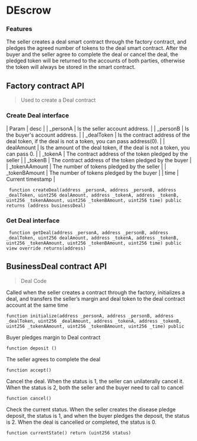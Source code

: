 # DEscrow

### Features

The seller creates a deal smart contract through the factory contract, and pledges the agreed number of tokens to the deal smart contract. After the buyer and the seller agree to complete the deal or cancel the deal, the pledged token will be returned to the accounts of both parties, otherwise the token will always be stored in the smart contract.


## Factory contract API

> Used to create a Deal contract

### Create Deal interface

| Param | desc |
| _personA  | Is the seller account address. |
| _personB  | Is the buyer's account address. |
| _dealToken  |  Is the contract address of the deal token, if the deal is not a token, you can pass address(0). |
| dealAmount  | Is the amount of the deal token, if the deal is not a token, you can pass 0. |
| _tokenA  | The contract address of the token pledged by the seller |
| _tokenB  | The contract address of the token pledged by the buyer |
| _tokenAAmount  |  The number of tokens pledged by the seller |
| _tokenBAmount  | The number of tokens pledged by the buyer |
| time  | Current timestamp |


```solidity
 function createDeal(address _personA, address _personB, address _dealToken, uint256 dealAmount, address _tokenA, address _tokenB, uint256 _tokenAAmount, uint256 _tokenBAmount, uint256 time) public returns (address businessDeal) 
```

### Get Deal interface

```solidity
 function getDeal(address _personA, address _personB, address _dealToken, uint256 dealAmount, address _tokenA, address _tokenB, uint256 _tokenAAmount, uint256 _tokenBAmount, uint256 time) public view override returns(address)
```

## BusinessDeal contract API

>  Deal Code

Called when the seller creates a contract through the factory, initializes a deal, and transfers the seller’s margin and deal token to the deal contract account at the same time

```solidity
function initialize(address _personA, address _personB, address _dealToken, uint256 _dealAmount, address _tokenA, address _tokenB, uint256 _tokenAAmount, uint256 _tokenBAmount, uint256 _time) public
```

Buyer pledges margin to Deal contract

```solidity
function deposit ()
```

The seller agrees to complete the deal

```solidity
function accept()
```

Cancel the deal. When the status is 1, the seller can unilaterally cancel it. When the status is 2, both the seller and the buyer need to call to cancel

```solidity
function cancel() 
```

Check the current status. When the seller creates the disease pledge deposit, the status is 1, and when the buyer pledges the deposit, the status is 2. When the deal is cancelled or completed, the status is 0.

```solidity
function currentState() return (uint256 status)
```